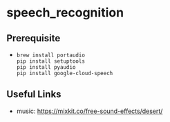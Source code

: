 # speech_recognition

## Prerequisite
-   ```shell
    brew install portaudio
    pip install setuptools
    pip install pyaudio
    pip install google-cloud-speech
    ```
    


## Useful Links

- music: https://mixkit.co/free-sound-effects/desert/